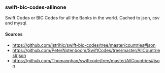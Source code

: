 ### swift-bic-codes-allinone
Swift Codes or BIC Codes for all the Banks in the world. Cached to json, csv and mysql.

#### Sources

* https://github.com/lstrihic/swift-bic-codes/tree/master/countries#json
* https://github.com/PeterNotenboom/SwiftCodes/tree/master/AllCountries#json
* https://github.com/Thomanphan/swiftcode/tree/master/AllCountries#json